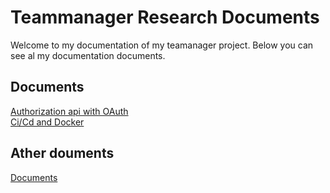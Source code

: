 # Teammanager Research Documents
Welcome to my documentation of my teamanager project. Below you can see al my documentation documents.

## Documents
[Authorization api with OAuth](https://github.com/Team-manager-website/Portfolio/blob/main/Documents/Research/Authorization%20api%20with%20OAuth%202.0.md)<br>
[Ci/Cd and Docker](https://github.com/Team-manager-website/Portfolio/blob/main/Documents/Research/Ci-Cd%20and%20Docker.md)<br>


## Ather douments
[Documents](https://github.com/Team-manager-website/Portfolio/tree/main/Documents)<br>
